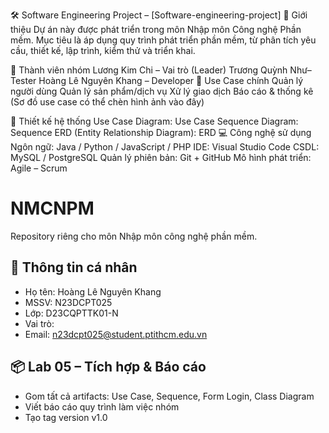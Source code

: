 🛠️ Software Engineering Project – [Software-engineering-project]
📌 Giới thiệu
Dự án này được phát triển trong môn Nhập môn Công nghệ Phần mềm.
Mục tiêu là áp dụng quy trình phát triển phần mềm, từ phân tích yêu cầu, thiết kế, lập trình, kiểm thử và triển khai.

👥 Thành viên nhóm
Lương Kim Chi – Vai trò (Leader)
Trương Quỳnh Như– Tester
Hoàng Lê Nguyên Khang – Developer
🎯 Use Case chính
Quản lý người dùng
Quản lý sản phẩm/dịch vụ
Xử lý giao dịch
Báo cáo & thống kê
(Sơ đồ use case có thể chèn hình ảnh vào đây)

📐 Thiết kế hệ thống
Use Case Diagram: Use Case
Sequence Diagram: Sequence
ERD (Entity Relationship Diagram): ERD
💻 Công nghệ sử dụng
Ngôn ngữ: Java / Python / JavaScript / PHP
IDE: Visual Studio Code
CSDL: MySQL / PostgreSQL
Quản lý phiên bản: Git + GitHub
Mô hình phát triển: Agile – Scrum
# NMCNPM
Repository riêng cho môn Nhập môn công nghệ phần mềm.
## 👤 Thông tin cá nhân
- Họ tên: Hoàng Lê Nguyên Khang
- MSSV: N23DCPT025
- Lớp: D23CQPTTK01-N
- Vai trò: 
- Email: n23dcpt025@student.ptithcm.edu.vn
## 📦 Lab 05 – Tích hợp & Báo cáo
- Gom tất cả artifacts: Use Case, Sequence, Form Login, Class Diagram
- Viết báo cáo quy trình làm việc nhóm
- Tạo tag version v1.0
